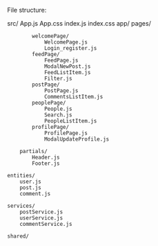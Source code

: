 File structure:


src/
	App.js
	App.css
	index.js
	index.css
	app/
		pages/

			welcomePage/
				WelcomePage.js
				Login_register.js
			feedPage/
				FeedPage.js
				ModalNewPost.js
				FeedListItem.js
				Filter.js
			postPage/
				PostPage.js
				CommentsListItem.js
			peoplePage/
				People.js
				Search.js
				PeopleListItem.js
			profilePage/
				ProfilePage.js
				ModalUpdateProfile.js

		partials/
			Header.js
			Footer.js

	entities/
		user.js
		post.js
		comment.js

	services/
		postService.js
		userService.js
		commentService.js
		
	shared/





